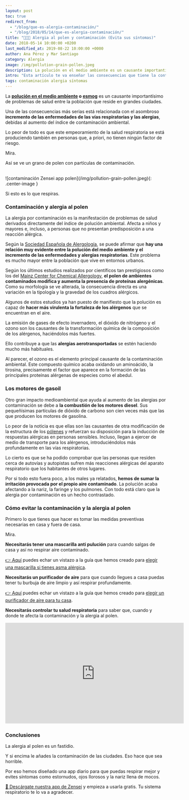 ```yaml
---
layout: post
toc: true
redirect_from:
  - "/blog/que-es-alergia-contaminación/"
  - "/blog/2018/05/14/que-es-alergia-contaminación/"
title: "🚗💨🤧 Alergia al polen y contaminación (Evita sus síntomas)"
date: 2018-05-14 10:00:00 +0200
last_modified_at: 2019-08-22 10:00:00 +0000
author: Ana Pérez y Mar Santiago
category: Alergia
image: /img/pollution-grain-pollen.jpeg
description: La polución en el medio ambiente es un causante importantísimo de problemas de salud entre la población que reside en grandes ciudades. Una de las consecuencias más serias está relacionada con el asombroso...
intro: "Esta artículo te va enseñar las consecuencias que tiene la contaminación sobre la alergia al polen. <br><br>Así podrás evitar sus síntomas y respirar mejor.<br><br>Empezamos."
tags: contaminación alergia síntomas
---
```


La **[polución en el medio ambiente](http://www.who.int/topics/air_pollution/es/) o [esmog](https://es.wikipedia.org/wiki/Esmog)** es un causante importantísimo de problemas de salud entre la población que reside en grandes ciudades.

Una de las consecuencias más serias está relacionada con el asombroso **incremento de las enfermedades de las vías respiratorias y las alergias**, debidas al aumento del índice de contaminación ambiental.

Lo peor de todo es que este empeoramiento de la salud respiratoria se está produciendo también en personas que, a priori, no tienen ningún factor de riesgo.

Mira.

Así se ve un grano de polen con partículas de contaminación.

<br>
![contaminación Zensei app polen](/img/pollution-grain-pollen.jpeg){: .center-image }
<br>

Si esto es lo que respiras.

### **Contaminación y alergia al polen**

La alergia por contaminación es la manifestación de problemas de salud derivados directamente del índice de polución ambiental. Afecta a niños y mayores e, incluso, a personas que no presentan predisposición a una reacción alérgica.

Según la [Sociedad Española de Alergología](http://www.seaic.org/pacientes/preguntas-frecuentes/ambiente-y-alergia), se puede afirmar que **hay una relación muy evidente entre la polución del medio ambiente y el incremento de las enfermedades y alergias respiratorias**. Este problema es mucho mayor entre la población que vive en entornos urbanos.

Según los últimos estudios realizados por científicos tan prestigiosos como los del [Mainz Center for Chemical Allergology](https://www.mpic.de/en/news/press-information/news/what-impact-do-environmental-factors-have-on-allergies.html), **el polen de ambientes contaminados modifica y aumenta la presencia de proteínas alergénicas**. Como su morfología se ve alterada, la consecuencia directa es una variación en la tipología y la gravedad de los cuadros alérgicos.

Algunos de estos estudios ya han puesto de manifiesto que la polución es capaz de **hacer más virulenta la fortaleza de los alérgenos** que se encuentran en el aire.

La emisión de gases de efecto invernadero, el dióxido de nitrógeno y el ozono son los causantes de la transformación química de la composición de los alérgenos, haciéndolos más fuertes.

Ello contribuye a que las **alergias aerotransportadas** se estén haciendo mucho más habituales.

Al parecer, el ozono es el elemento principal causante de la contaminación ambiental. Este compuesto químico acaba oxidando un aminoácido, la tirosina, precisamente el factor que aparece en la formación de las principales proteínas alérgenas de especies como el abedul.

### **Los motores de gasoil**

Otro gran impacto medioambiental que ayuda al aumento de las alergias por contaminación se debe a **la combustión de los motores diesel**. Sus pequeñísimas partículas de dióxido de carbono son cien veces más que las que producen los motores de gasolina.

Lo peor de la noticia es que ellas son las causantes de otra modificación de la estructura de los [pólenes](https://zenseiapp.com/blog/cuales-sintomas-alergia-polen/) y refuerzan su disposición para la inducción de respuestas alérgicas en personas sensibles. Incluso, llegan a ejercer de medio de transporte para los alérgenos, introduciéndolos más profundamente en las vías respiratorias.

Lo cierto es que se ha podido comprobar que las personas que residen cerca de autovías y autopistas sufren más reacciones alérgicas del aparato respiratorio que los habitantes de otros lugares.

Por si todo esto fuera poco, a los males ya relatados, **hemos de sumar la irritación provocada por el propio aire contaminado**. La polución acaba afectando a la nariz, la faringe y los pulmones. Con todo está claro que la alergia por contaminación es un hecho contrastado.

### **Cómo evitar la contaminación y la alergia al polen**

Primero lo que tienes que hacer es tomar las medidas preventivas necesarias en casa y fuera de casa.

Mira.

**Necesitarás tener una mascarilla anti pulución** para cuando salgas de casa y así no respirar aire contaminado.

<div class="section-cta">
<a target="_blank" rel="noopener noreferrer" href="/blog/mejor-mascarilla-asma-alergia-precio/">👉 Aquí</a> puedes echar un vistazo a la guía que hemos creado para <a target="_blank" rel="noopener noreferrer" href="/blog/mejor-mascarilla-asma-alergia-precio/"><bold>elegir una mascarilla si tienes asma alérgica</bold></a>.
</div>

**Necesitarás un purificador de aire** para que cuando llegues a casa puedas tener tu burbuja de aire limpio y así respirar profundamente.

<div class="section-cta">
<a target="_blank" rel="noopener noreferrer" href="/blog/mejores-purificadores-aire-asma-comprar/">👉 Aquí</a> puedes echar un vistazo a la guía que hemos creado para <a target="_blank" rel="noopener noreferrer" href="/blog/mejores-purificadores-aire-asma-comprar/"><bold>elegir un purificador de aire para tu casa</bold></a>.
</div>

**Necesitarás controlar tu salud respiratoria** para saber que, cuando y donde te afecta la contaminación y la alergia al polen.

<iframe width="560" height="315" src="https://www.youtube.com/embed/NQilk-irm2U" frameborder="0" allow="accelerometer; autoplay; encrypted-media; gyroscope; picture-in-picture" allowfullscreen></iframe>

### **Conclusiones**

La alergia al polen es un fastidio.

Y si encima le añades la contaminación de las ciudades. Eso hace que sea horrible.

Por eso hemos diseñado una app diario para que puedas respirar mejor y evites síntomas como estornudos, ojos llorosos y la nariz llena de mocos.

[📱 Descárgate nuestra app de Zensei](https://zenseiapp.com) y empieza a usarla gratis. Tu sistema respiratorio te lo va a agradecer.
